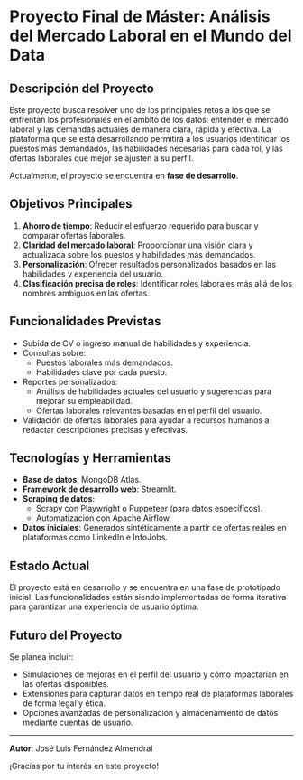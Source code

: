 # Proyecto Final de Máster: Análisis del Mercado Laboral en el Mundo del Data

## Descripción del Proyecto

Este proyecto busca resolver uno de los principales retos a los que se enfrentan los profesionales en el ámbito de los datos: entender el mercado laboral y las demandas actuales de manera clara, rápida y efectiva. La plataforma que se está desarrollando permitirá a los usuarios identificar los puestos más demandados, las habilidades necesarias para cada rol, y las ofertas laborales que mejor se ajusten a su perfil.

Actualmente, el proyecto se encuentra en **fase de desarrollo**.

## Objetivos Principales

1. **Ahorro de tiempo**: Reducir el esfuerzo requerido para buscar y comparar ofertas laborales.
2. **Claridad del mercado laboral**: Proporcionar una visión clara y actualizada sobre los puestos y habilidades más demandados.
3. **Personalización**: Ofrecer resultados personalizados basados en las habilidades y experiencia del usuario.
4. **Clasificación precisa de roles**: Identificar roles laborales más allá de los nombres ambiguos en las ofertas.

## Funcionalidades Previstas

- Subida de CV o ingreso manual de habilidades y experiencia.
- Consultas sobre:
  - Puestos laborales más demandados.
  - Habilidades clave por cada puesto.
- Reportes personalizados:
  - Análisis de habilidades actuales del usuario y sugerencias para mejorar su empleabilidad.
  - Ofertas laborales relevantes basadas en el perfil del usuario.
- Validación de ofertas laborales para ayudar a recursos humanos a redactar descripciones precisas y efectivas.

## Tecnologías y Herramientas

- **Base de datos**: MongoDB Atlas.
- **Framework de desarrollo web**: Streamlit.
- **Scraping de datos**:
  - Scrapy con Playwright o Puppeteer (para datos específicos).
  - Automatización con Apache Airflow.
- **Datos iniciales**: Generados sintéticamente a partir de ofertas reales en plataformas como LinkedIn e InfoJobs.

## Estado Actual

El proyecto está en desarrollo y se encuentra en una fase de prototipado inicial. Las funcionalidades están siendo implementadas de forma iterativa para garantizar una experiencia de usuario óptima.

## Futuro del Proyecto

Se planea incluir:
- Simulaciones de mejoras en el perfil del usuario y cómo impactarían en las ofertas disponibles.
- Extensiones para capturar datos en tiempo real de plataformas laborales de forma legal y ética.
- Opciones avanzadas de personalización y almacenamiento de datos mediante cuentas de usuario.

---

**Autor**: José Luis Fernández Almendral

¡Gracias por tu interés en este proyecto!
